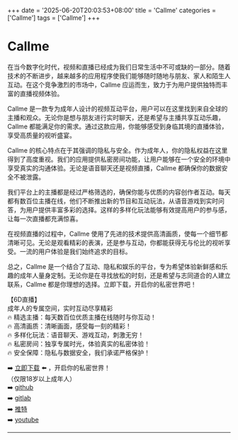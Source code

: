 +++
date = '2025-06-20T20:03:53+08:00'
title = 'Callme'
categories = ['Callme']
tags = ['Callme']
+++

# Callme

在当今数字化时代，视频和直播已经成为我们日常生活中不可或缺的一部分。随着技术的不断进步，越来越多的应用程序使我们能够随时随地与朋友、家人和陌生人互动。在这个竞争激烈的市场中，Callme 应运而生，致力于为用户提供独特而丰富的直播视频体验。

Callme 是一款专为成年人设计的视频互动平台，用户可以在这里找到来自全球的主播和观众。无论你是想与朋友进行实时聊天，还是希望与主播共享互动乐趣，Callme 都能满足你的需求。通过这款应用，你能够感受到身临其境的直播体验，享受高质量的视听盛宴。

Callme 的核心特点在于其强调的隐私与安全。作为成年人，你的隐私权益在这里得到了高度重视。我们的应用提供私密房间功能，让用户能够在一个安全的环境中享受真实的沟通体验。无论是语音聊天还是视频直播，Callme 都确保你的数据安全不被泄露。

我们平台上的主播都是经过严格筛选的，确保你能与优质的内容创作者互动。每天都有数百位主播在线，他们不断推出新的节目和互动玩法，从语音游戏到实时问答，为用户提供丰富多彩的选择。这样的多样化玩法能够有效提高用户的参与感，让每一次直播都充满惊喜。

在视频直播的过程中，Callme 使用了先进的技术提供高清画质，使每一个细节都清晰可见。无论是观看精彩的表演，还是参与互动，你都能获得无与伦比的视听享受。一流的用户体验是我们始终追求的目标。

总之，Callme 是一个结合了互动、隐私和娱乐的平台，专为希望体验新鲜感和乐趣的成年人量身定制。无论你是在寻找放松的时刻，还是希望与志同道合的人建立联系，Callme 都是你理想的选择。立即下载，开启你的私密世界吧！

【6D直播】  
成年人的专属空间，实时互动尽享精彩  
🔥 精选主播：每天数百位优质主播在线随时与你互动！  
🔥 高清画质：清晰画面，感受每一刻的精彩！  
🔥 多样化玩法：语音聊天、游戏互动，刺激无穷！  
🔥 私密房间：独享专属时光，体验真实的私密体验！  
🔥 安全保障：隐私与数据安全，我们承诺严格保护！

➡️ [立即下载](https://down123.s3.ap-east-1.amazonaws.com/down/down.html?channelCode=blog) ⬅️ ，开启你的私密世界！  
（仅限18岁以上成年人）  
➡️ [github](https://aldult-live.github.io/)  
➡️ [gitlab](https://seo-09598d.gitlab.io/)  
➡️ [推特](https://x.com/wegame33)  
➡️ [youtube](https://www.youtube.com/@6Dlive)  

---
